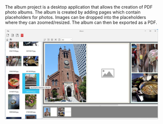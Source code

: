 The album project is a desktop application that allows the creation of PDF photo albums. 
The album is created by adding pages which contain placeholders for photos. Images can be 
dropped into the placeholders where they can zoomed/resized. The album can then be exported
as a PDF.


![Screenshot of main UI](docs/screenshot-001.jpg)
